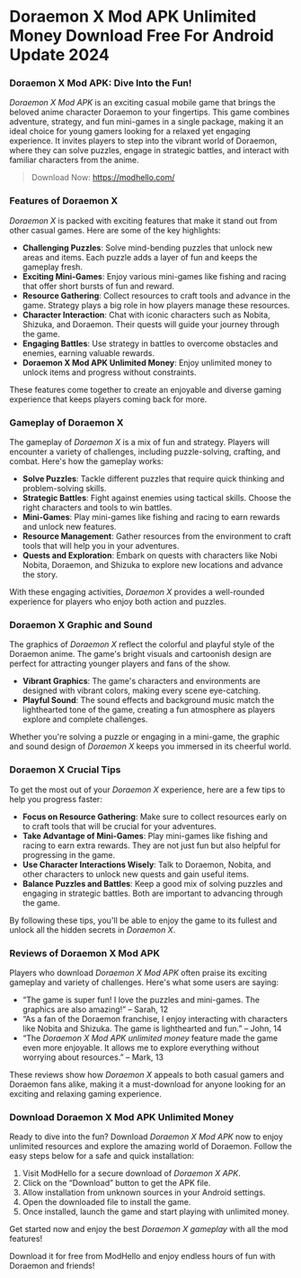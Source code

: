 # Doraemon X Mod APK Unlimited Money Download Free For Android Update 2024

### Doraemon X Mod APK: Dive Into the Fun!

*Doraemon X Mod APK* is an exciting casual mobile game that brings the beloved anime character Doraemon to your fingertips. This game combines adventure, strategy, and fun mini-games in a single package, making it an ideal choice for young gamers looking for a relaxed yet engaging experience. It invites players to step into the vibrant world of Doraemon, where they can solve puzzles, engage in strategic battles, and interact with familiar characters from the anime.

>Download Now: https://modhello.com/

### Features of Doraemon X

*Doraemon X* is packed with exciting features that make it stand out from other casual games. Here are some of the key highlights:

- **Challenging Puzzles**: Solve mind-bending puzzles that unlock new areas and items. Each puzzle adds a layer of fun and keeps the gameplay fresh.
- **Exciting Mini-Games**: Enjoy various mini-games like fishing and racing that offer short bursts of fun and reward.
- **Resource Gathering**: Collect resources to craft tools and advance in the game. Strategy plays a big role in how players manage these resources.
- **Character Interaction**: Chat with iconic characters such as Nobita, Shizuka, and Doraemon. Their quests will guide your journey through the game.
- **Engaging Battles**: Use strategy in battles to overcome obstacles and enemies, earning valuable rewards.
- **Doraemon X Mod APK Unlimited Money**: Enjoy unlimited money to unlock items and progress without constraints.

These features come together to create an enjoyable and diverse gaming experience that keeps players coming back for more.

### Gameplay of Doraemon X

The gameplay of *Doraemon X* is a mix of fun and strategy. Players will encounter a variety of challenges, including puzzle-solving, crafting, and combat. Here's how the gameplay works:

- **Solve Puzzles**: Tackle different puzzles that require quick thinking and problem-solving skills.
- **Strategic Battles**: Fight against enemies using tactical skills. Choose the right characters and tools to win battles.
- **Mini-Games**: Play mini-games like fishing and racing to earn rewards and unlock new features.
- **Resource Management**: Gather resources from the environment to craft tools that will help you in your adventures.
- **Quests and Exploration**: Embark on quests with characters like Nobi Nobita, Doraemon, and Shizuka to explore new locations and advance the story.

With these engaging activities, *Doraemon X* provides a well-rounded experience for players who enjoy both action and puzzles.

### Doraemon X Graphic and Sound

The graphics of *Doraemon X* reflect the colorful and playful style of the Doraemon anime. The game's bright visuals and cartoonish design are perfect for attracting younger players and fans of the show. 

- **Vibrant Graphics**: The game's characters and environments are designed with vibrant colors, making every scene eye-catching.
- **Playful Sound**: The sound effects and background music match the lighthearted tone of the game, creating a fun atmosphere as players explore and complete challenges.

Whether you're solving a puzzle or engaging in a mini-game, the graphic and sound design of *Doraemon X* keeps you immersed in its cheerful world.

### Doraemon X Crucial Tips

To get the most out of your *Doraemon X* experience, here are a few tips to help you progress faster:

- **Focus on Resource Gathering**: Make sure to collect resources early on to craft tools that will be crucial for your adventures.
- **Take Advantage of Mini-Games**: Play mini-games like fishing and racing to earn extra rewards. They are not just fun but also helpful for progressing in the game.
- **Use Character Interactions Wisely**: Talk to Doraemon, Nobita, and other characters to unlock new quests and gain useful items.
- **Balance Puzzles and Battles**: Keep a good mix of solving puzzles and engaging in strategic battles. Both are important to advancing through the game.

By following these tips, you'll be able to enjoy the game to its fullest and unlock all the hidden secrets in *Doraemon X*.

### Reviews of Doraemon X Mod APK

Players who download *Doraemon X Mod APK* often praise its exciting gameplay and variety of challenges. Here's what some users are saying:

- “The game is super fun! I love the puzzles and mini-games. The graphics are also amazing!” – Sarah, 12
- “As a fan of the Doraemon franchise, I enjoy interacting with characters like Nobita and Shizuka. The game is lighthearted and fun.” – John, 14
- “The *Doraemon X Mod APK unlimited money* feature made the game even more enjoyable. It allows me to explore everything without worrying about resources.” – Mark, 13

These reviews show how *Doraemon X* appeals to both casual gamers and Doraemon fans alike, making it a must-download for anyone looking for an exciting and relaxing gaming experience.

### Download Doraemon X Mod APK Unlimited Money

Ready to dive into the fun? Download *Doraemon X Mod APK* now to enjoy unlimited resources and explore the amazing world of Doraemon. Follow the easy steps below for a safe and quick installation:

1. Visit ModHello for a secure download of *Doraemon X APK*.
2. Click on the “Download” button to get the APK file.
3. Allow installation from unknown sources in your Android settings.
4. Open the downloaded file to install the game.
5. Once installed, launch the game and start playing with unlimited money.

Get started now and enjoy the best *Doraemon X gameplay* with all the mod features!

Download it for free from ModHello and enjoy endless hours of fun with Doraemon and friends!
